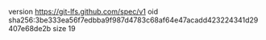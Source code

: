 version https://git-lfs.github.com/spec/v1
oid sha256:3be333ea56f7edbba9f987d4783c68af64e47acadd423224341d29407e68de2b
size 19

